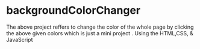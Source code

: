# backgroundColorChanger
The above project reffers to change the color of the whole page by clicking the above given colors which is just a mini project . Using the HTML,CSS, &amp; JavaScript
